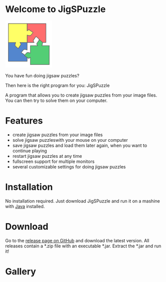 # Welcome to JigSPuzzle

<img src="https://github.com/RoseTec/JigSPuzzle/blob/master/src/main/resources/images/icon.png?raw=true" height="150" width="150" />

You have fun doing jigsaw puzzles?

Then here is the right program for you: JigSPuzzle

A program that allows you to create jigsaw puzzles from your image files. You can then try to solve them on your computer.

# Features

- create jigsaw puzzles from your image files
- solve jigsaw puzzleswith your mouse on your computer
- save jigsaw puzzles and load them later again, when you want to continue playing
- restart jigsaw puzzles at any time
- fullscreen support for multiple monitors
- several customizable settings for doing jigsaw puzzles

# Installation
No installation required. Just download JigSPuzzle and run it on a mashine with [Java](https://java.com/download/) installed.

# Download
Go to the [release page on GitHub](https://github.com/RoseTec/JigSPuzzle/releases) and download the latest version. All releases contain a \*.zip file with an executable \*.jar. Extract the \*.jar and run it!

# Gallery

